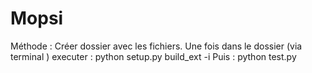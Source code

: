 # Mopsi

Méthode : 
Créer dossier avec les fichiers.
Une fois dans le dossier (via terminal ) executer : python setup.py build_ext -i
Puis : python test.py
